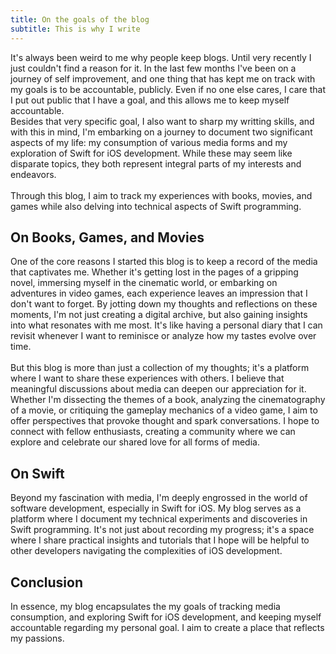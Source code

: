 ```yaml
---
title: On the goals of the blog 
subtitle: This is why I write
---
```

It's always been weird to me why people keep blogs. Until very recently I just couldn't find a reason for it. In the last few months I've been on a journey of self improvement, and one thing that has kept me on track with my goals is to be accountable, publicly. Even if no one else cares, I care that I put out public that I have a goal, and this allows me to keep myself accountable.\
Besides that very specific goal, I also want to sharp my writting skills, and with this in mind, I'm embarking on a journey to document two significant aspects of my life: my consumption of various media forms and my exploration of Swift for iOS development. While these may seem like disparate topics, they both represent integral parts of my interests and endeavors.\
\
Through this blog, I aim to track my experiences with books, movies, and games while also delving into technical aspects of Swift programming.

## On Books, Games, and Movies
One of the core reasons I started this blog is to keep a record of the media that captivates me. Whether it's getting lost in the pages of a gripping novel, immersing myself in the cinematic world, or embarking on adventures in video games, each experience leaves an impression that I don't want to forget. By jotting down my thoughts and reflections on these moments, I'm not just creating a digital archive, but also gaining insights into what resonates with me most. It's like having a personal diary that I can revisit whenever I want to reminisce or analyze how my tastes evolve over time.\
\
But this blog is more than just a collection of my thoughts; it's a platform where I want to share these experiences with others. I believe that meaningful discussions about media can deepen our appreciation for it. Whether I'm dissecting the themes of a book, analyzing the cinematography of a movie, or critiquing the gameplay mechanics of a video game, I aim to offer perspectives that provoke thought and spark conversations. I hope to connect with fellow enthusiasts, creating a community where we can explore and celebrate our shared love for all forms of media.

## On Swift
Beyond my fascination with media, I'm deeply engrossed in the world of software development, especially in Swift for iOS. My blog serves as a platform where I document my technical experiments and discoveries in Swift programming. It's not just about recording my progress; it's a space where I share practical insights and tutorials that I hope will be helpful to other developers navigating the complexities of iOS development.

## Conclusion
In essence, my blog encapsulates the my goals of tracking media consumption, and exploring Swift for iOS development, and keeping myself accountable regarding my personal goal. I aim to create a place that reflects my passions.